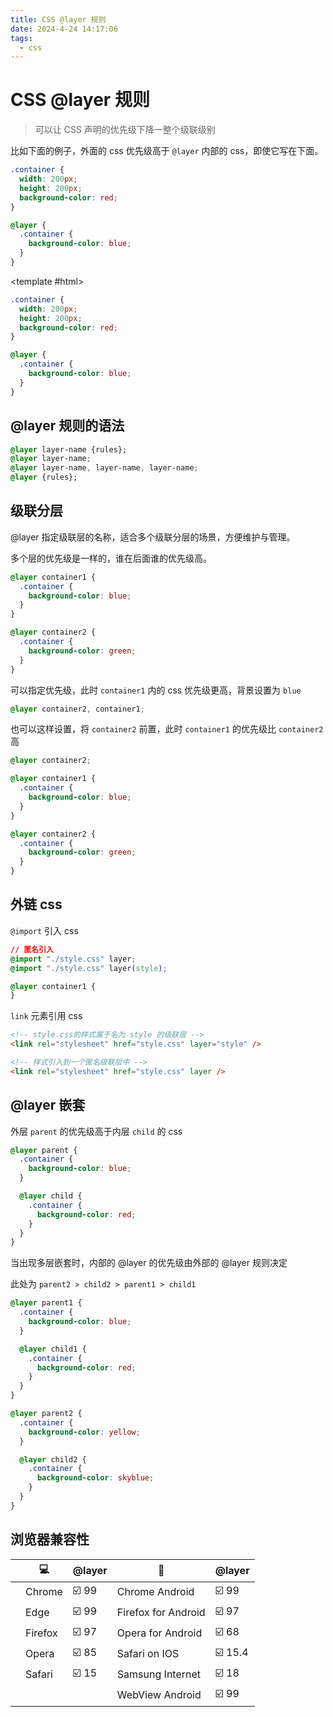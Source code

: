 ```yaml
---
title: CSS @layer 规则
date: 2024-4-24 14:17:06
tags:
  - css
---
```


# CSS @layer 规则

> 可以让 CSS 声明的优先级下降一整个级联级别

比如下面的例子，外面的 css 优先级高于 `@layer` 内部的 css，即使它写在下面。

<playground>

```css
.container {
  width: 200px;
  height: 200px;
  background-color: red;
}

@layer {
  .container {
    background-color: blue;
  }
}
```

<template #html>

  <div class="container bg-red w-50px h-50px"></div>
</template>
</playground>

```css
.container {
  width: 200px;
  height: 200px;
  background-color: red;
}

@layer {
  .container {
    background-color: blue;
  }
}
```

## @layer 规则的语法

```css
@layer layer-name {rules};
@layer layer-name;
@layer layer-name, layer-name, layer-name;
@layer {rules};
```

## 级联分层

@layer 指定级联层的名称，适合多个级联分层的场景，方便维护与管理。

多个层的优先级是一样的，谁在后面谁的优先级高。

```css
@layer container1 {
  .container {
    background-color: blue;
  }
}

@layer container2 {
  .container {
    background-color: green;
  }
}
```

可以指定优先级，此时 `container1` 内的 css 优先级更高，背景设置为 `blue`

```css
@layer container2, container1;
```

也可以这样设置，将 `container2` 前置，此时 `container1` 的优先级比 `container2` 高

```css
@layer container2;

@layer container1 {
  .container {
    background-color: blue;
  }
}

@layer container2 {
  .container {
    background-color: green;
  }
}
```

## 外链 css

`@import` 引入 css

```css
// 匿名引入
@import "./style.css" layer;
@import "./style.css" layer(style);

@layer container1 {
}
```

`link` 元素引用 css

```html
<!-- style.css的样式属于名为 style 的级联层 -->
<link rel="stylesheet" href="style.css" layer="style" />

<!-- 样式引入到一个匿名级联层中 -->
<link rel="stylesheet" href="style.css" layer />
```

## @layer 嵌套

外层 `parent` 的优先级高于内层 `child` 的 css

```css
@layer parent {
  .container {
    background-color: blue;
  }

  @layer child {
    .container {
      background-color: red;
    }
  }
}
```

当出现多层嵌套时，内部的 @layer 的优先级由外部的 @layer 规则决定

此处为 `parent2 > child2 > parent1 > child1`

```css
@layer parent1 {
  .container {
    background-color: blue;
  }

  @layer child1 {
    .container {
      background-color: red;
    }
  }
}

@layer parent2 {
  .container {
    background-color: yellow;
  }

  @layer child2 {
    .container {
      background-color: skyblue;
    }
  }
}
```

## 浏览器兼容性

|     | 💻      | @layer | 📱                  | @layer  |
| --- | ------- | ------ | ------------------- | ------- |
|     | Chrome  | ☑️ 99  | Chrome Android      | ☑️ 99   |
|     | Edge    | ☑️ 99  | Firefox for Android | ☑️ 97   |
|     | Firefox | ☑️ 97  | Opera for Android   | ☑️ 68   |
|     | Opera   | ☑️ 85  | Safari on IOS       | ☑️ 15.4 |
|     | Safari  | ☑️ 15  | Samsung Internet    | ☑️ 18   |
|     |         |        | WebView Android     | ☑️ 99   |
